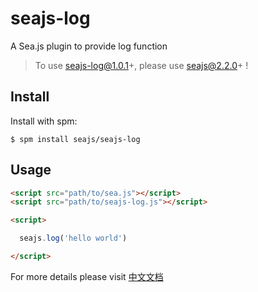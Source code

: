 seajs-log
===========

A Sea.js plugin to provide log function


> To use seajs-log@1.0.1+,  please use seajs@2.2.0+ !


Install
-------

Install with spm:

    $ spm install seajs/seajs-log


Usage
-----

```html
<script src="path/to/sea.js"></script>
<script src="path/to/seajs-log.js"></script>

<script>

  seajs.log('hello world')

</script>

```

For more details please visit [中文文档](https://github.com/seajs/seajs-log/issues/1)
